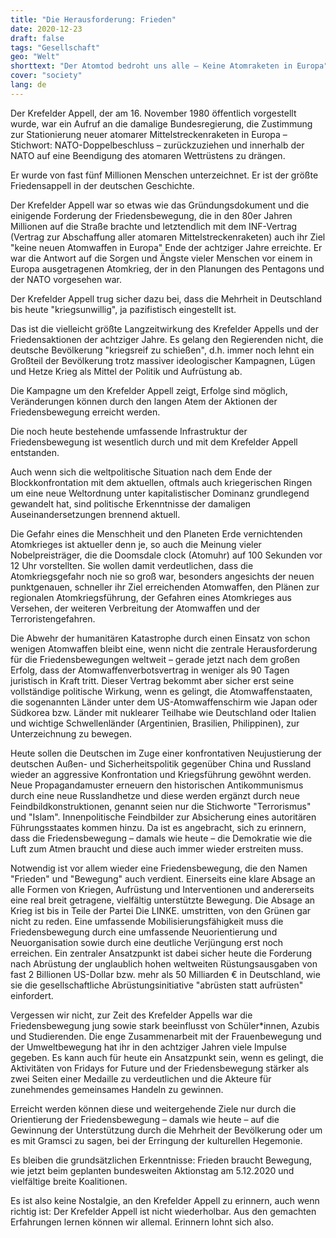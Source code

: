```yaml
---
title: "Die Herausforderung: Frieden"
date: 2020-12-23
draft: false
tags: "Gesellschaft"
geo: "Welt"
shorttext: "Der Atomtod bedroht uns alle – Keine Atomraketen in Europa"
cover: "society"
lang: de
---
```


Der Krefelder Appell, der am 16. November 1980 öffentlich vorgestellt wurde, war ein Aufruf an die damalige Bundesregierung, die Zustimmung zur Stationierung neuer atomarer Mittelstreckenraketen in Europa – Stichwort: NATO-Doppelbeschluss – zurückzuziehen und innerhalb der NATO auf eine Beendigung des atomaren Wettrüstens zu drängen.

Er wurde von fast fünf Millionen Menschen unterzeichnet. Er ist der größte Friedensappell in der deutschen Geschichte.

Der Krefelder Appell war so etwas wie das Gründungsdokument und die einigende Forderung der Friedensbewegung, die in den 80er Jahren Millionen auf die Straße brachte und letztendlich mit dem INF-Vertrag (Vertrag zur Abschaffung aller atomaren Mittelstreckenraketen) auch ihr Ziel "keine neuen Atomwaffen in Europa" Ende der achtziger Jahre erreichte. Er war die Antwort auf die Sorgen und Ängste vieler Menschen vor einem in Europa ausgetragenen Atomkrieg, der in den Planungen des Pentagons und der NATO vorgesehen war.

Der Krefelder Appell trug sicher dazu bei, dass die Mehrheit in Deutschland bis heute "kriegsunwillig", ja pazifistisch eingestellt ist.

Das ist die vielleicht größte Langzeitwirkung des Krefelder Appells und der Friedensaktionen der achtziger Jahre. Es gelang den Regierenden nicht, die deutsche Bevölkerung "kriegsreif zu schießen", d.h. immer noch lehnt ein Großteil der Bevölkerung trotz massiver ideologischer Kampagnen, Lügen und Hetze Krieg als Mittel der Politik und Aufrüstung ab.

Die Kampagne um den Krefelder Appell zeigt, Erfolge sind möglich, Veränderungen können durch den langen Atem der Aktionen der Friedensbewegung erreicht werden.

Die noch heute bestehende umfassende Infrastruktur der Friedensbewegung ist wesentlich durch und mit dem Krefelder Appell entstanden.

Auch wenn sich die weltpolitische Situation nach dem Ende der Blockkonfrontation mit dem aktuellen, oftmals auch kriegerischen Ringen um eine neue Weltordnung unter kapitalistischer Dominanz grundlegend gewandelt hat, sind politische Erkenntnisse der damaligen Auseinandersetzungen brennend aktuell.

Die Gefahr eines die Menschheit und den Planeten Erde vernichtenden Atomkrieges ist aktueller denn je, so auch die Meinung vieler Nobelpreisträger, die die Doomsdale clock (Atomuhr) auf 100 Sekunden vor 12 Uhr vorstellten. Sie wollen damit verdeutlichen, dass die Atomkriegsgefahr noch nie so groß war, besonders angesichts der neuen punktgenauen, schneller ihr Ziel erreichenden Atomwaffen, den Plänen zur regionalen Atomkriegsführung, der Gefahren eines Atomkrieges aus Versehen, der weiteren Verbreitung der Atomwaffen und der Terroristengefahren.

Die Abwehr der humanitären Katastrophe durch einen Einsatz von schon wenigen Atomwaffen bleibt eine, wenn nicht die zentrale Herausforderung für die Friedensbewegungen weltweit – gerade jetzt nach dem großen Erfolg, dass der Atomwaffenverbotsvertrag in weniger als 90 Tagen juristisch in Kraft tritt. Dieser Vertrag bekommt aber sicher erst seine vollständige politische Wirkung, wenn es gelingt, die Atomwaffenstaaten, die sogenannten Länder unter dem US-Atomwaffenschirm wie Japan oder Südkorea bzw. Länder mit nuklearer Teilhabe wie Deutschland oder Italien und wichtige Schwellenländer (Argentinien, Brasilien, Philippinen), zur Unterzeichnung zu bewegen.

Heute sollen die Deutschen im Zuge einer konfrontativen Neujustierung der deutschen Außen- und Sicherheitspolitik gegenüber China und Russland wieder an aggressive Konfrontation und Kriegsführung gewöhnt werden. Neue Propagandamuster erneuern den historischen Antikommunismus durch eine neue Russlandhetze und diese werden ergänzt durch neue Feindbildkonstruktionen, genannt seien nur die Stichworte "Terrorismus" und "Islam". Innenpolitische Feindbilder zur Absicherung eines autoritären Führungsstaates kommen hinzu. Da ist es angebracht, sich zu erinnern, dass die Friedensbewegung – damals wie heute – die Demokratie wie die Luft zum Atmen braucht und diese auch immer wieder erstreiten muss.

Notwendig ist vor allem wieder eine Friedensbewegung, die den Namen "Frieden" und "Bewegung" auch verdient. Einerseits eine klare Absage an alle Formen von Kriegen, Aufrüstung und Interventionen und andererseits eine real breit getragene, vielfältig unterstützte Bewegung. Die Absage an Krieg ist bis in Teile der Partei Die LINKE. umstritten, von den Grünen gar nicht zu reden. Eine umfassende Mobilisierungsfähigkeit muss die Friedensbewegung durch eine umfassende Neuorientierung und Neuorganisation sowie durch eine deutliche Verjüngung erst noch erreichen. Ein zentraler Ansatzpunkt ist dabei sicher heute die Forderung nach Abrüstung der unglaublich hohen weltweiten Rüstungsausgaben von fast 2 Billionen US-Dollar bzw. mehr als 50 Milliarden € in Deutschland, wie sie die gesellschaftliche Abrüstungsinitiative "abrüsten statt aufrüsten" einfordert.

Vergessen wir nicht, zur Zeit des Krefelder Appells war die Friedensbewegung jung sowie stark beeinflusst von Schüler*innen, Azubis und Studierenden. Die enge Zusammenarbeit mit der Frauenbewegung und der Umweltbewegung hat ihr in den achtziger Jahren viele Impulse gegeben. Es kann auch für heute ein Ansatzpunkt sein, wenn es gelingt, die Aktivitäten von Fridays for Future und der Friedensbewegung stärker als zwei Seiten einer Medaille zu verdeutlichen und die Akteure für zunehmendes gemeinsames Handeln zu gewinnen.

Erreicht werden können diese und weitergehende Ziele nur durch die Orientierung der Friedensbewegung – damals wie heute – auf die Gewinnung der Unterstützung durch die Mehrheit der Bevölkerung oder um es mit Gramsci zu sagen, bei der Erringung der kulturellen Hegemonie.

Es bleiben die grundsätzlichen Erkenntnisse: Frieden braucht Bewegung, wie jetzt beim geplanten bundesweiten Aktionstag am 5.12.2020 und vielfältige breite Koalitionen.

Es ist also keine Nostalgie, an den Krefelder Appell zu erinnern, auch wenn richtig ist: Der Krefelder Appell ist nicht wiederholbar. Aus den gemachten Erfahrungen lernen können wir allemal. Erinnern lohnt sich also.
